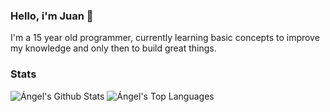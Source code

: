 ### Hello, i'm Juan 👋

I'm a 15 year old programmer, currently learning basic concepts to improve my knowledge and only then to build great things.


### Stats
![Ángel's Github Stats](https://github-readme-stats.vercel.app/api?username=juansebastian2006&theme=vue-dark&show_icons=true)
![Ángel's Top Languages](https://github-readme-stats.vercel.app/api/top-langs/?username=juansebastian2006&theme=vue-dark&layout=compact&show_icons=true&exclude_repos=macao)


